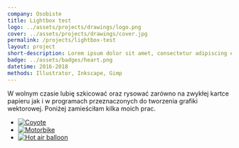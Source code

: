 ```yaml
---
company: Osobiste
title: Lightbox test
logo: ../assets/projects/drawings/logo.png
cover: ../assets/projects/drawings/cover.jpg
permalink: /projects/lightbox-test
layout: project
short-description: Lorem ipsum dolor sit amet, consectetur adipiscing elit, sed do eiusmod tempor incididunt ut labore et dolore magna aliqua. Ut enim ad minim veniam
badge: ../assets/badges/heart.png
datetime: 2016-2018
methods: Illustrator, Inkscape, Gimp
---
```


W wolnym czasie lubię szkicować oraz rysować zarówno na zwykłej kartce papieru jak i&nbsp;w&nbsp;programach przeznaczonych do tworzenia grafiki wektorowej. Poniżej zamieściłam kilka moich prac.

<ul>
  <li>
    <a class="gallery-demo" href="http://assets.imgix.net/unsplash/coyote.jpg?w=800">
      <img src="http://assets.imgix.net/unsplash/coyote.jpg?w=100" alt="Coyote">
    </a>
  </li>
  <li>
    <a class="gallery-demo" href="http://assets.imgix.net/unsplash/motorbike.jpg?w=800">
      <img src="http://assets.imgix.net/unsplash/motorbike.jpg?w=100" alt="Motorbike">
    </a>
  </li>
  <li>
    <a class="gallery-demo" href="http://assets.imgix.net/unsplash/hotairballoon.jpg?w=800">
      <img src="http://assets.imgix.net/unsplash/hotairballoon.jpg?w=100" alt="Hot air balloon">
    </a>
  </li>
</ul>
<script src="../assets/scripts/gallery/luminous.js"></script>
<script>
	new LuminousGallery(document.querySelectorAll('.gallery-demo'), {}, {
		// caption: function(trigger) {
		// 	return trigger.querySelector('img').getAttribute('alt');
		// }
	});
</script>
<link rel="stylesheet" href="../assets/scripts/gallery/luminous-basic.min.css" />
